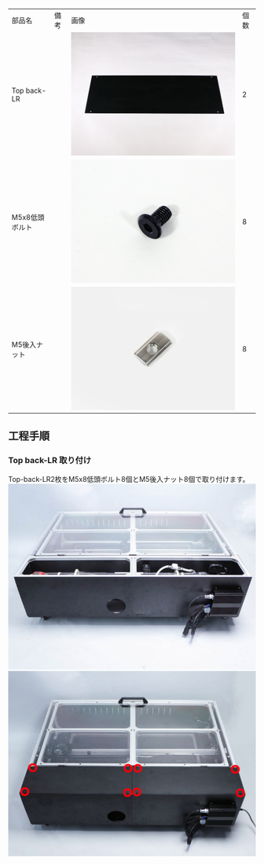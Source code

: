 <table class="packing-list">
    <tbody>
        <tr>
            <td>部品名</td>
            <td>備考</td>
            <td class="packing-img">画像</td>
            <td>個数</td>
        </tr>
        <tr>
            <td>Top back-LR</td>
            <td></td>
            <td><img src="./images/033/packing/051.jpg" alt="Top back-LR"/></td>
            <td>2</td>
        </tr>
        <tr>
            <td>M5x8低頭ボルト</td>
            <td></td>
            <td><img src="./images/033/packing/145.jpg" alt="M5x8低頭ボルト"/></td>
            <td>8</td>
        </tr>
        <tr>
            <td>M5後入ナット</td>
            <td></td>
            <td><img src="./images/033/packing/139.jpg" alt="M5後入ナット"/></td>
            <td>8</td>
        </tr>
    </tbody>
</table>

## 工程手順

### Top back-LR 取り付け

Top-back-LR2枚をM5x8低頭ボルト8個とM5後入ナット8個で取り付けます。
<img src="./images/033/000.jpg"/>
<img src="./images/033/001.jpg"/>
